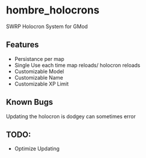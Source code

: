 # hombre_holocrons
SWRP Holocron System for GMod

## Features
- Persistance per map
- Single Use each time map reloads/ holocron reloads
- Customizable Model
- Customizable Name
- Customizable XP Limit

## Known Bugs
Updating the holocron is dodgey can sometimes error

## TODO:
- Optimize Updating
